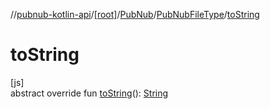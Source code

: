 //[pubnub-kotlin-api](../../../../index.md)/[[root]](../../index.md)/[PubNub](../index.md)/[PubNubFileType](index.md)/[toString](to-string.md)

# toString

[js]\
abstract override fun [toString](to-string.md)(): [String](https://kotlinlang.org/api/latest/jvm/stdlib/kotlin/-string/index.html)
